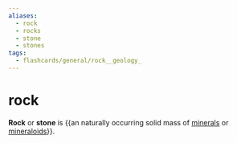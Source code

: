 ```yaml
---
aliases:
  - rock
  - rocks
  - stone
  - stones
tags:
  - flashcards/general/rock__geology_
---
```


# rock

__Rock__ or __stone__ is {{an naturally occurring solid mass of [minerals](mineral.md) or [mineraloids](mineraloid.md)}}. <!--SR:!2024-05-07,164,170-->
